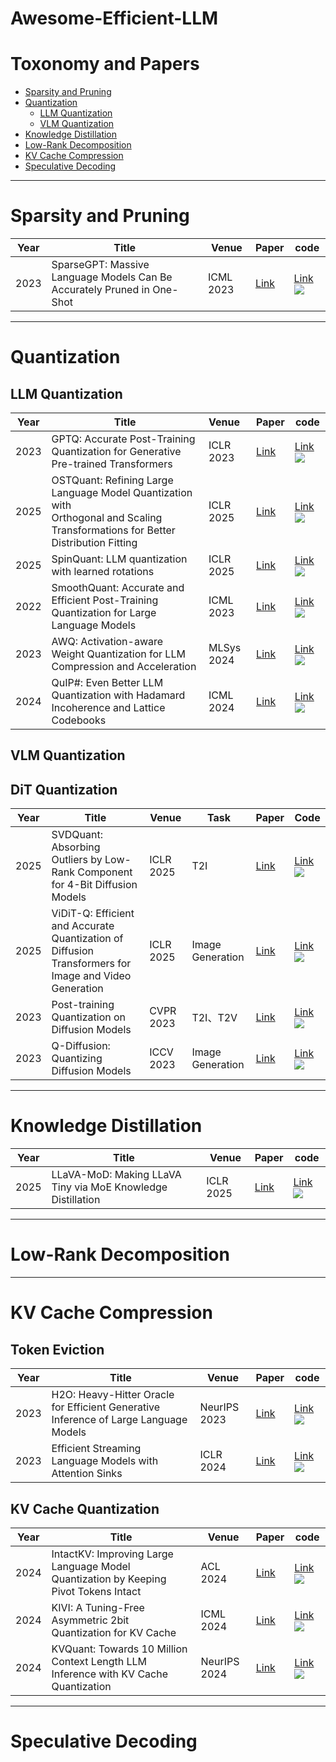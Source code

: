 # Awesome-Efficient-LLM

# Toxonomy and Papers
- [Sparsity and Pruning](#Sparsity-and-Pruning)
- [Quantization](#Quantization)
  - [LLM Quantization](#LLM-Quantization)
  - [VLM Quantization](#VLM-Quantization)
- [Knowledge Distillation](#Knowledge-Distillation)
- [Low-Rank Decomposition](#Low-Rank-Decomposition)
- [KV Cache Compression](#KV-Cache-Compression)
- [Speculative Decoding](#Speculative-Decoding)

---
# Sparsity and Pruning
| Year | Title                                                                   | Venue   | Paper                                 | code                                                                                                                        |
| ---- | ----------------------------------------------------------------------- | ------- | ------------------------------------- | --------------------------------------------------------------------------------------------------------------------------- |
| 2023 | SparseGPT: Massive Language Models Can Be Accurately Pruned in One-Shot | ICML 2023| [Link](https://arxiv.org/pdf/2301.00774) |         [Link](https://github.com/IST-DASLab/sparsegpt) ![](https://img.shields.io/github/stars/IST-DASLab/sparsegpt.svg?style=social) |

---
# Quantization
## LLM Quantization
| Year | Title                                                                   | Venue   | Paper                                 | code                                                                                                                        |
| ---- | ----------------------------------------------------------------------- | :------ | ------------------------------------- | --------------------------------------------------------------------------------------------------------------------------- |
| 2023 | GPTQ: Accurate Post-Training Quantization for Generative Pre-trained Transformers | ICLR 2023| [Link](https://arxiv.org/abs/2210.17323) |         [Link](https://github.com/IST-DASLab/gptq) ![](https://img.shields.io/github/stars/IST-DASLab/gptq.svg?style=social) |
| 2025 | OSTQuant: Refining Large Language Model Quantization with <br/>Orthogonal and Scaling Transformations for Better Distribution Fitting | ICLR 2025 | [Link](https://arxiv.org/pdf/2501.13987) | [Link](https://github.com/BrotherHappy/OSTQuant) ![](https://img.shields.io/github/stars/BrotherHappy/OSTQuant.svg?style=social) |
| 2025 | SpinQuant: LLM quantization with learned rotations | ICLR 2025 | [Link](https://arxiv.org/pdf/2405.16406) | [Link](https://github.com/facebookresearch/SpinQuant) ![](https://img.shields.io/github/stars/facebookresearch/SpinQuant.svg?style=social) |
| 2022 | SmoothQuant: Accurate and Efficient Post-Training Quantization for Large Language Models | ICML 2023 | [Link](https://arxiv.org/abs/2211.10438) | [Link](https://github.com/mit-han-lab/smoothquant) ![](https://img.shields.io/github/stars/mit-han-lab/smoothquant.svg?style=social) |
| 2023 | AWQ: Activation-aware Weight Quantization for LLM Compression and Acceleration | MLSys 2024 | [Link](https://arxiv.org/abs/2306.00978) | [Link](https://github.com/mit-han-lab/llm-awq) ![](https://img.shields.io/github/stars/mit-han-lab/llm-awq.svg?style=social) |
| 2024 | QuIP#: Even Better LLM Quantization with Hadamard Incoherence and Lattice Codebooks | ICML 2024 | [Link](https://arxiv.org/abs/2402.04396) | [Link](https://github.com/Cornell-RelaxML/quip-sharp) ![](https://img.shields.io/github/stars/Cornell-RelaxML/quip-sharp.svg?style=social) |

## VLM Quantization

## DiT Quantization

| Year | Title | Venue | Task | Paper | Code |
|------|-------|-------|------|-------|------|
| 2025 | SVDQuant: Absorbing Outliers by Low-Rank Component for 4-Bit Diffusion Models | ICLR 2025 | T2I | [Link](https://arxiv.org/pdf/2411.05007) | [Link](https://github.com/nunchaku-tech/nunchaku) ![](https://img.shields.io/github/stars/nunchaku-tech/nunchaku.svg?style=social) |
| 2025 | ViDiT-Q: Efficient and Accurate Quantization of Diffusion Transformers for Image and Video Generation | ICLR 2025 | Image Generation | [Link](https://arxiv.org/pdf/2406.02540) | [Link](https://github.com/thu-nics/ViDiT-Q) ![](https://img.shields.io/github/stars/thu-nics/ViDiT-Q.svg?style=social) |
| 2023 | Post-training Quantization on Diffusion Models | CVPR 2023 | T2I、T2V | [Link](https://arxiv.org/pdf/2211.15736) | [Link](https://github.com/42Shawn/PTQ4DM) ![](https://img.shields.io/github/stars/42Shawn/PTQ4DM.svg?style=social) |
| 2023 | Q-Diffusion: Quantizing Diffusion Models | ICCV 2023 | Image Generation | [Link](https://arxiv.org/pdf/2302.04304) | [Link](https://github.com/Xiuyu-Li/q-diffusion) ![](https://img.shields.io/github/stars/Xiuyu-Li/q-diffusion.svg?style=social) |

---
# Knowledge Distillation
| Year | Title                                                                   | Venue   | Paper                                 | code                                                                                                                        |
| ---- | ----------------------------------------------------------------------- | ------- | ------------------------------------- | --------------------------------------------------------------------------------------------------------------------------- |
| 2025 | LLaVA-MoD: Making LLaVA Tiny via MoE Knowledge Distillation              | ICLR 2025 | [Link](https://arxiv.org/pdf/2408.15881) | [Link](https://github.com/shufangxun/LLaVA-MoD) ![](https://img.shields.io/github/stars/shufangxun/LLaVA-MoD.svg?style=social) |
---
# Low-Rank Decomposition

---
# KV Cache Compression
## Token Eviction
| Year | Title                                                        | Venue        | Paper                                    | code                                                         |
| ---- | ------------------------------------------------------------ | ------------ | ---------------------------------------- | ------------------------------------------------------------ |
| 2023 | H2O: Heavy-Hitter Oracle for Efficient Generative Inference of Large Language Models | NeurIPS 2023 | [Link](https://arxiv.org/abs/2306.14048) | [Link](https://github.com/FMInference/H2O) ![](https://img.shields.io/github/stars/FMInference/H2O.svg?style=social) |
| 2023 | Efficient Streaming Language Models with Attention Sinks | ICLR 2024 | [Link](https://arxiv.org/abs/2309.17453) | [Link](https://github.com/mit-han-lab/streaming-llm) ![](https://img.shields.io/github/stars/mit-han-lab/streaming-llm.svg?style=social) |

## KV Cache Quantization
| Year | Title                                                        | Venue    | Paper                                    | code                                                         |
| ---- | ------------------------------------------------------------ | -------- | ---------------------------------------- | ------------------------------------------------------------ |
| 2024 | IntactKV: Improving Large Language Model Quantization by Keeping Pivot Tokens Intact | ACL 2024 | [Link](https://arxiv.org/abs/2403.01241) | [Link](https://github.com/ruikangliu/IntactKV) ![](https://img.shields.io/github/stars/ruikangliu/IntactKV.svg?style=social) |
| 2024 | KIVI: A Tuning-Free Asymmetric 2bit Quantization for KV Cache | ICML 2024 | [Link](https://arxiv.org/abs/2402.02750) | [Link](https://github.com/jy-yuan/KIVI) ![](https://img.shields.io/github/stars/jy-yuan/KIVI.svg?style=social) |
| 2024 | KVQuant: Towards 10 Million Context Length LLM Inference with KV Cache Quantization | NeurIPS 2024 | [Link](https://arxiv.org/abs/2401.18079) | [Link](https://github.com/SqueezeAILab/KVQuant) ![](https://img.shields.io/github/stars/SqueezeAILab/KVQuant.svg?style=social) |


---
# Speculative Decoding

